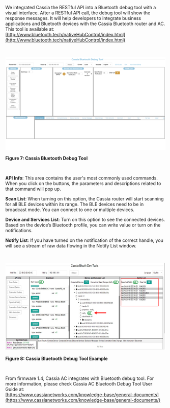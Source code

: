 We integrated Cassia the RESTful API into a Bluetooth debug tool with a visual interface. After a
RESTful API call, the debug tool will show the response messages. It will help developers to
integrate business applications and Bluetooth devices with the Cassia Bluetooth router and
AC. This tool is available at: [http://www.bluetooth.tech/nativeHubControl/index.html](http://www.bluetooth.tech/nativeHubControl/index.html)

<br />

![Figure 7](https://github.com/CassiaNetworks/CassiaSDKGuideResources/blob/master/images/debug_toolv1.png)

**Figure 7: Cassia Bluetooth Debug Tool**

<br />

**API Info**: This area contains the user's most commonly used commands. When you click on
the buttons, the parameters and descriptions related to that command will pop up.

**Scan List**: When turning on this option, the Cassia router will start scanning for all BLE devices within its range. The BLE devices need to be in broadcast mode. You can connect to
one or multiple devices.

**Device and Services List**: Turn on this option to see the connected devices. Based on the
device’s Bluetooth profile, you can write value or turn on the notifications.

**Notify List**: If you have turned on the notification of the correct handle, you will see a stream
of raw data flowing in the Notify List window.

<br />

![Figure 8](https://github.com/CassiaNetworks/CassiaSDKGuideResources/blob/master/images/f8.png)

**Figure 8: Cassia Bluetooth Debug Tool Example**

<br />

From firmware 1.4, Cassia AC integrates with Bluetooth debug tool. For more information, please
check Cassia AC Bluetooth Debug Tool User Guide at: <br />
[https://www.cassianetworks.com/knowledge-base/general-documents](https://www.cassianetworks.com/knowledge-base/general-documents/)